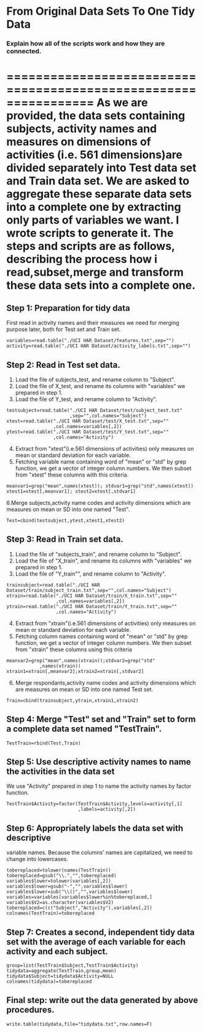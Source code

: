 # From Original Data Sets To One Tidy Data

### Explain how all of the scripts work and how they are connected.

================================================================
As we are provided, the data sets containing subjects, activity names and measures on dimensions of activities (i.e. 561 dimensions)are divided separately into Test data set and Train data set.
We are asked to aggregate these separate data sets into a complete one by extracting only parts of variables we want.
I wrote scripts to generate it. The steps and scripts are as follows, describing the process how i read,subset,merge and transform these data sets into a complete one.
================================================================
## Step 1: Preparation for tidy data
First read in activity names and their measures we need for merging purpose later, both for Test set and Train set.
```
variables=read.table("./UCI HAR Dataset/features.txt",sep="")
activity=read.table("./UCI HAR Dataset/activity_labels.txt",sep="")
```
## Step 2: Read in Test set data.
 1. Load the file of subjects_test, and rename column to "Subject".
 2. Load the file of X_test, and rename its columns with "variables" we prepared in step 1.
 3. Load the file of Y_test, and rename column to "Activity".
```
testsubject=read.table("./UCI HAR Dataset/test/subject_test.txt"
                       ,sep="",col.names="Subject")
xtest=read.table("./UCI HAR Dataset/test/X_test.txt",sep=""
                 ,col.names=variables[,2])
ytest=read.table("./UCI HAR Dataset/test/Y_test.txt",sep=""
                 ,col.names="Activity")
```                 
 4. Extract from "xtest"(i.e.561 dimensions of activities) only measures on mean or standard deviation for each variable. 
 5. Fetching variable name containing word of "mean" or "std" by grep function, we get a vector of integer column numbers. We then subset from "xtest" these columns with this criteria.
```
meanvar1=grep("mean",names(xtest)); stdvar1=grep("std",names(xtest))
xtest1=xtest[,meanvar1]; xtest2=xtest[,stdvar1]
```
 6.Merge subjects,activity name codes and activity dimensions which are measures on mean or SD into one named "Test".
```
Test=cbind(testsubject,ytest,xtest1,xtest2)
```
## Step 3: Read in Train set data.
1. Load the file of "subjects_train", and rename column to "Subject".
2. Load the file of "X_train", and rename its columns with "variables" we prepared in step 1.
3. Load the file of "Y_train"", and rename column to "Activity".
```
trainsubject=read.table("./UCI HAR Dataset/train/subject_train.txt",sep="",col.names="Subject")
xtrain=read.table("./UCI HAR Dataset/train/X_train.txt",sep=""
                  ,col.names=variables[,2])
ytrain=read.table("./UCI HAR Dataset/train/Y_train.txt",sep=""
                  ,col.names="Activity")
```                 
4. Extract from "xtrain"(i.e.561 dimensions of activities) only measures on mean or standard deviation for each variable. 
5. Fetching column names containing word of "mean" or "std" by grep function, we get a vector of integer column numbers. We then subset from "xtrain" these columns using this criteria
```
meanvar2=grep("mean",names(xtrain));stdvar2=grep("std"
            ,names(xtrain))
xtrain1=xtrain[,meanvar2];xtrain2=xtrain[,stdvar2]
```
6. Merge respondants,activity name codes and activity dimensions which are measures on mean or SD into one named Test set.
```
Train=cbind(trainsubject,ytrain,xtrain1,xtrain2)
```
## Step 4: Merge "Test" set and "Train" set to form a complete data set named "TestTrain".
```
TestTrain=rbind(Test,Train)
```   
## Step 5: Use descriptive activity names to name the activities in the data set
We use "Activity" prepared in step 1 to name the activity names by factor function.
```
TestTrain$Activity=factor(TestTrain$Activity,levels=activity[,1]
                          ,labels=activity[,2])
```
## Step 6: Appropriately labels the data set with descriptive 
variable names. Because the columns' names are capitalized, we need to change into lowercases.
```
tobereplaced=tolower(names(TestTrain))
tobereplaced=gsub("\\.","",tobereplaced)
variables$lower=tolower(variables[,2])
variables$lower=gsub("-","",variables$lower)
variables$lower=sub("\\()","",variables$lower)
variables=variables[variables$lower%in%tobereplaced,]
variables$V2=as.character(variables$V2)
tobereplaced=c(c("Subject","Activity"),variables[,2])
colnames(TestTrain)=tobereplaced
```
## Step 7: Creates a second, independent tidy data set with the average of each variable for each activity and each subject.
```
group=list(TestTrain$Subject,TestTrain$Activity)
tidydata=aggregate(TestTrain,group,mean)
tidydata$Subject=tidydata$Activity=NULL
colnames(tidydata)=tobereplaced
```
## Final step: write out the data generated by above procedures.
```
write.table(tidydata,file="tidydata.txt",row.names=F)
```
